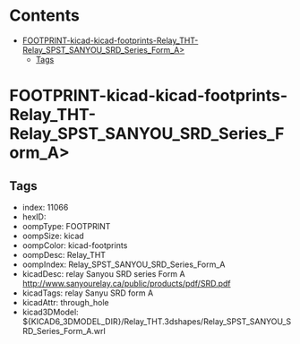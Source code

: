 



Contents
========

* [FOOTPRINT-kicad-kicad-footprints-Relay_THT-Relay_SPST_SANYOU_SRD_Series_Form_A>](#footprint-kicad-kicad-footprints-relay_tht-relay_spst_sanyou_srd_series_form_a)
	* [Tags](#tags)

# FOOTPRINT-kicad-kicad-footprints-Relay_THT-Relay_SPST_SANYOU_SRD_Series_Form_A>

## Tags

- index: 11066
- hexID: 
- oompType: FOOTPRINT
- oompSize: kicad
- oompColor: kicad-footprints
- oompDesc: Relay_THT
- oompIndex: Relay_SPST_SANYOU_SRD_Series_Form_A
- kicadDesc: relay Sanyou SRD series Form A http://www.sanyourelay.ca/public/products/pdf/SRD.pdf
- kicadTags: relay Sanyu SRD form A
- kicadAttr: through_hole
- kicad3DModel: ${KICAD6_3DMODEL_DIR}/Relay_THT.3dshapes/Relay_SPST_SANYOU_SRD_Series_Form_A.wrl
